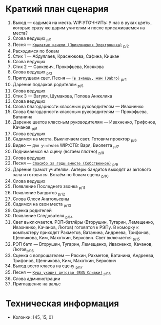 # Краткий план сценария
1. Выход — садимся на места. WIP:УТОЧНИТЬ: У нас в руках цветы, которые сразу же дарим учителям и после присаживаемся на места?
2. Слова ведущих <sub>p/1</sub>
3. Песня — [`Крылатые качели (Приключения Электроника)`](texts/krylatye-kacheli.md) <sub>p/2</sub>
4. Расходимся по бокам
5. Стих 1 — Абдуллаев, Краснюкова, Сафина, Кицкан
6. Слова ведущих
7. Стих 2 — Санкевич, Прокофьева, Косякова
8. Слова ведущих <sub>p/3</sub>
9. Приглушаем свет. Песня — [`Ты знаешь, мам (Dabro)`](texts/dabro-ti-zhaesh-mam.md) <sub>p/4</sub>
10. Дарение подарков родителям <sub>p/5</sub>
11. Слова ведущих
12. Стих 3 — Ватуля, Шумакова, Попова Анжелика
13. Слова ведущих
14. Слова благодарности классным руководителям — Ивахненко
15. Слова благодарности классным руководителям — Прокофьева, Ватанина
16. Дарение цветов классным руководителям — Ивахненко, Трифонов, Качанов <sub>p/6</sub>
17. Слова ведущих
18. Садимся на места. Выключаем свет. Готовим проектор <sub>p/6</sub>
19. Видео — `Для учителей` WIP:ОТВ: Варя, Виолетта <sub>p/7</sub>
20. Поднимаемся на сцену (встаём плотно) <sub>p/8</sub>
21. Слова ведущих
22. Песня — [`Спасибо за годы вместе (Собственное)`](texts/spasibo-za-gody-vmeste.md) <sub>p/9</sub>
21. Дарение грамот учителям. Актеры бандитов выходят из актового зала и готовятся. Встаём по бокам сцены <sub>p/10</sub>
22. Слова ведущих
23. Появление Последнего звонка <sub>p/11</sub>
24. Появление Бандитов <sub>p/12</sub>
25. Слова Олеси Анатольевны
26. Садимся на свои места <sub>p/13</sub>
27. Сценка родителей
28. Появление Следователя <sub>p/14</sub>
29. Свет выключается. РЭП-батлёры (Вторушин, Тугарин, Лемещенко, Ивахненко, Качанов, Лютов) готовятся к РЭПу. В коморку к компьютеру приходят Рахметов, Ватанина, Андреева, Трифонов, Щенникова, Ким, Махоткин, Беркович. Свет включается <sub>p/15</sub>
30. РЭП батл — Вторушин, Тугарин, Лемещенко, Ивахненко, Качанов, Лютов<sub>p/16</sub>
31. Сценка с вопрошателем — Ряскин, Рахметов, Ватанина, Андреева, Трифонов, Щенникова, Ким, Махоткин, Беркович
32. Выход всего класса на сцену <sub>p/17</sub>
33. Песня — [`Куда уходит детство (ВИА Сливки)`](texts/kuda-uhodit-detstvo.md) <sub>p/18</sub>
34. Слова администрации
35. Приглашение на вальс

# Техническая информация
- Колонки: [45, 15, 0]
